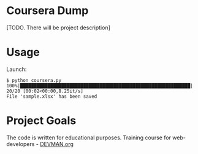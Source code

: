 # Coursera Dump

[TODO. There will be project description]

# Usage

Launch:
```
$ python coursera.py 
100%|██████████████████████████████████████████████████████████████| 20/20 [00:02<00:00,8.25it/s]
File 'sample.xlsx' has been saved
```

# Project Goals

The code is written for educational purposes. Training course for web-developers - [DEVMAN.org](https://devman.org)
